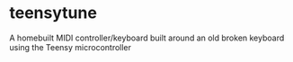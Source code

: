 # teensytune
A homebuilt MIDI controller/keyboard built around an old broken keyboard using the Teensy microcontroller
